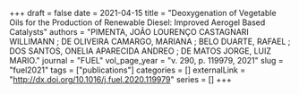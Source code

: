+++ 
draft = false
date = 2021-04-15
title = "Deoxygenation of Vegetable Oils for the Production of Renewable Diesel: Improved Aerogel Based Catalysts"
authors = "PIMENTA, JOÃO LOURENÇO CASTAGNARI WILLIMANN ; DE OLIVEIRA CAMARGO, MARIANA ; BELO DUARTE, RAFAEL ; DOS SANTOS, ONELIA APARECIDA ANDREO ; DE MATOS JORGE, LUIZ MARIO."
journal = "FUEL"
vol_page_year = "v. 290, p. 119979, 2021"
slug = "fuel2021" 
tags = ["publications"]
categories = []
externalLink = "http://dx.doi.org/10.1016/j.fuel.2020.119979"
series = []
+++


